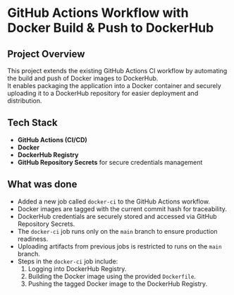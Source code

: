 # GitHub Actions Workflow with Docker Build & Push to DockerHub

## Project Overview

This project extends the existing GitHub Actions CI workflow by automating the build and push of Docker images to DockerHub.  
It enables packaging the application into a Docker container and securely uploading it to a DockerHub repository for easier deployment and distribution.

## Tech Stack

- **GitHub Actions (CI/CD)**
- **Docker**
- **DockerHub Registry**
- **GitHub Repository Secrets** for secure credentials management

## What was done

- Added a new job called `docker-ci` to the GitHub Actions workflow.  
- Docker images are tagged with the current commit hash for traceability.  
- DockerHub credentials are securely stored and accessed via GitHub Repository Secrets.  
- The `docker-ci` job runs only on the `main` branch to ensure production readiness.  
- Uploading artifacts from previous jobs is restricted to runs on the `main` branch.  
- Steps in the `docker-ci` job include:  
  1. Logging into DockerHub Registry.  
  2. Building the Docker image using the provided `Dockerfile`.  
  3. Pushing the tagged Docker image to the DockerHub Registry.  

